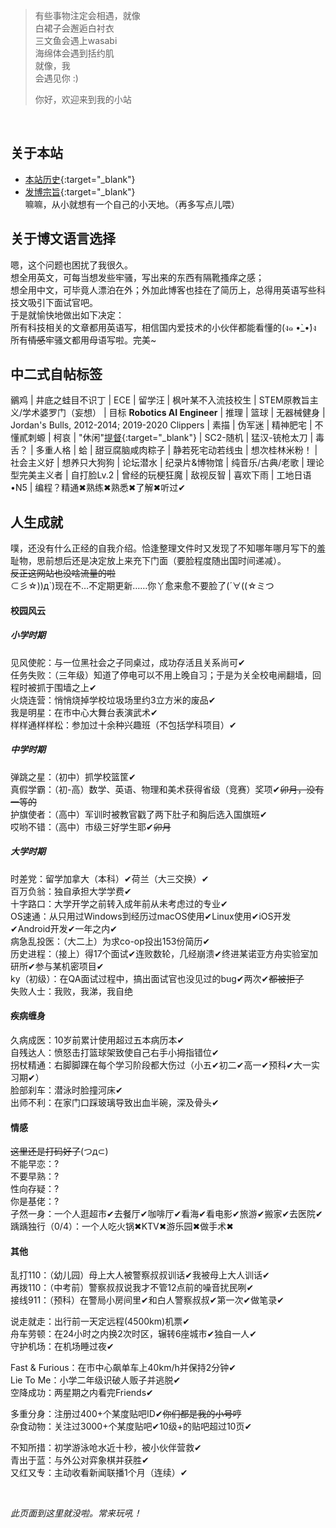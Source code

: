 > 有些事物注定会相遇，就像  
> 白裙子会邂逅白衬衣  
> 三文鱼会遇上wasabi  
> 海绵体会遇到括约肌  
> 就像，我  
> 会遇见你 :)
>
> 你好，欢迎来到我的小站

<br>

## 关于本站
- [本站历史][site_log]{:target="_blank"}
- [发博宗旨][post_rule]{:target="_blank"}  
嘛嘛，从小就想有一个自己的小天地。（再多写点儿喂）

## 关于博文语言选择
嗯，这个问题也困扰了我很久。  
想全用英文，可每当想发些牢骚，写出来的东西有隔靴搔痒之感；  
想全用中文，可毕竟人漂泊在外；外加此博客也挂在了简历上，总得用英语写些科技文吸引下面试官吧。  
于是就愉快地做出如下决定：  
所有科技相关的文章都用英语写，相信国内爱技术的小伙伴都能看懂的(ง๑ •̀_•́)ง  
所有<strike>情感</strike>牢骚文都用母语写啦。完美~

## 中二式自帖标签
鶸鸡 | 井底之蛙目不识丁 | ECE | 留学汪 | 枫叶某不入流技校生 | STEM原教旨主义/学术婆罗门（妄想） |
目标 __Robotics AI Engineer__ | 推理 | 篮球 | 无器械健身 | Jordan's Bulls, 2012-2014; 2019-2020 Clippers | 素描 | 伪军迷 | 精神肥宅 | 不懂貳刺螈 |
柯哀 | "休闲"[提督][1]{:target="_blank"} | SC2-随机 | 猛汉-铳枪太刀 | 毒舌？ | 多重人格 | 蛤 | 甜豆腐脑咸肉粽子 |
静若死宅动若线虫 | 想次桂林米粉！ | 社会主义好 | 想养只大狗狗 | 论坛潜水 | 纪录片&博物馆 | 纯音乐/古典/老歌 |
理论型完美主义者 | 自打脸Lv.2 | 曾经的玩梗狂魔 | 敌视反智 | 喜欢下雨 | 工地日语•N5 | 编程？精通✖熟练✖熟悉✖了解✖听过✔

## 人生成就
噗，还没有什么正经的自我介绍。恰逢整理文件时又发现了不知哪年哪月写下的羞耻物，思前想后还是决定放上来充下门面（要脸程度随出国时间递减）。  
~~反正这网站也没啥流量的啦~~  
⊂彡☆))д`)现在不…不定期更新……你丫愈来愈不要脸了(´∀((☆ミつ

#### 校园风云
##### 小学时期
见风使舵：与一位黑社会之子同桌过，成功存活且关系尚可✔  
任务失败：（三年级）知道了停电可以不用上晚自习；于是为关全校电闸翻墙，回程时被抓于围墙之上✔  
火烧连营：悄悄烧掉学校垃圾场里约3立方米的废品✔  
我是明星：在市中心大舞台表演武术✔  
样样通样样松：参加过十余种兴趣班（不包括学科项目）✔

##### 中学时期
弹跳之星：（初中）抓学校篮筐✔  
真假学霸：（初-高）数学、英语、物理和美术获得省级（竞赛）奖项✔~~卯月，没有一等的~~  
护旗使者：（高中）军训时被教官戳了两下肚子和胸后选入国旗班✔  
哎哟不错：（高中）市级三好学生耶✔~~卯月~~  

##### 大学时期
时差党：留学加拿大（本科）✔荷兰（大三交换）✔  
百万负翁：独自承担大学学费✔  
十字路口：大学开学之前转入成年前从未考虑过的专业✔  
OS速通：从只用过Windows到经历过macOS使用✔Linux使用✔iOS开发✔Android开发✔一年之内✔  
病急乱投医：（大二上）为求co-op投出153份简历✔  
历史进程：（接上）得17个面试✔连败数轮，几经崩溃✔终进某诺亚方舟实验室加研所✔参与某机密项目✔  
ky（初级）：在QA面试过程中，搞出面试官也没见过的bug✔两次✔~~都被拒了~~  
失败人士：我败，我涕，我自绝

#### 疾病缠身
久病成医：10岁前累计使用超过五本病历本✔  
自残达人：愤怒击打篮球架致使自己右手小拇指错位✔  
拐杖精通：右脚脚踝在每个学习阶段都大伤过（小五✔初二✔高一✔预科✔大一实习期✔）  
脸部刹车：潜泳时脸撞河床✔  
出师不利：在家门口踩玻璃导致出血半碗，深及骨头✔

#### 情感
~~这里还是打码好了~~(つд⊂)  
不能早恋：?  
不要早熟：?  
性向存疑：?  
你是基佬：?  
孑然一身：一个人逛超市✔去餐厅✔咖啡厅✔看海✔看电影✔旅游✔搬家✔去医院✔  
踽踽独行（0/4）：一个人吃火锅✖KTV✖游乐园✖做手术✖

#### 其他
乱打110：（幼儿园）母上大人被警察叔叔训话✔我被母上大人训话✔  
再拨110：（中考前）警察叔叔说我才不管12点前的噪音扰民咧✔  
接线911：（预科）在警局小房间里✔和白人警察叔叔✔第一次✔做笔录✔

说走就走：出行前一天定远程(4500km)机票✔  
舟车劳顿：在24小时之内换2次时区，辗转6座城市✔独自一人✔  
守护机场：在机场睡过夜✔

Fast & Furious：在市中心飙单车上40km/h并保持2分钟✔  
Lie To Me：小学二年级识破人贩子并逃脱✔  
空降成功：两星期之内看完Friends✔

多重分身：注册过400+个某度贴吧ID✔~~你们都是我的小号哼~~  
杂食动物：关注过3000+个某度贴吧✔10级+的贴吧超过10页✔

不知所措：初学游泳呛水近十秒，被小伙伴营救✔  
青出于蓝：与外公对弈象棋并获胜✔  
又红又专：主动收看新闻联播1个月（连续）✔

<br>

*此页面到这里就没啦。常来玩吼！*


[site_log]: /sitelog
[post_rule]: /postrules

[1]: https://warship.yanqingwu.com